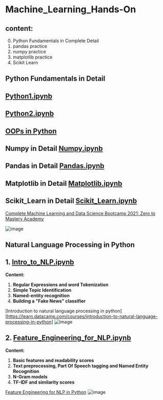 # Machine_Learning_Hands-On

## content:
0. Python Fundamentals in Complete Detail
1. pandas practice
2. numpy practice
3. matplotlib practice
4. Scikit Learn

## Python Fundamentals in Detail 
## [Python1.ipynb](https://github.com/Shrikantpatil2197/Machine_Learning_Hands-On/blob/main/All_Notebooks/python0.ipynb)
## [Python2.ipynb](https://github.com/Shrikantpatil2197/Machine_Learning_Hands-On/blob/main/All_Notebooks/python1.ipynb)
## [OOPs in Python](https://github.com/Shrikantpatil2197/Machine_Learning_Hands-On/blob/main/All_Notebooks/object_oriented_programming.ipynb)
## Numpy in Detail [Numpy.ipynb](https://github.com/Shrikantpatil2197/Machine_Learning_Hands-On/blob/main/All_Notebooks/numpy.ipynb)
## Pandas in Detail [Pandas.ipynb](https://github.com/Shrikantpatil2197/Machine_Learning_Hands-On/blob/main/All_Notebooks/pandas.ipynb)
## Matplotlib in Detail [Matplotlib.ipynb](https://github.com/Shrikantpatil2197/Machine_Learning_Hands-On/blob/main/All_Notebooks/matplotlib.ipynb)
## Scikit_Learn in Detail [Scikit_Learn.ipynb](https://github.com/Shrikantpatil2197/Machine_Learning_Hands-On/blob/main/All_Notebooks/scikit-learn(sklearn).ipynb)

[Complete Machine Learning and Data Science Bootcamp 2021: Zero to Mastery Academy](https://www.udemy.com/course/complete-machine-learning-and-data-science-zero-to-mastery/)

![image](https://user-images.githubusercontent.com/37009367/113480510-2f161d00-94b2-11eb-9f4e-1a3772314925.png)

## Natural Language Processing in Python
## 1. [Intro_to_NLP.ipynb](https://github.com/Shrikantpatil2197/Machine_Learning_Hands-On/blob/main/NLP_hands_on/python_notebooks/Intro_to_NLP.ipynb)
**Content:**
1. **Regular Expressions and word Tokenization**
2.  **Simple Topic Identification**
3.  **Named-entity recognition**
4.  **Building a "Fake News" classifier**

[Introduction to natural language processing in python][https://learn.datacamp.com/courses/introduction-to-natural-language-processing-in-python]
![image](https://user-images.githubusercontent.com/37009367/114551627-49ee4b80-9c81-11eb-90d0-8944ca925414.png)

## 2. [Feature_Engineering_for_NLP.ipynb](https://github.com/Shrikantpatil2197/Machine_Learning_Hands-On/blob/main/NLP_hands_on/python_notebooks/Feature_Engineering_for_NLP.ipynb)
**Content:**
1. **Basic features and readability scores**
2.  **Text preprocessing, Part Of Speech tagging and Named Entity Recognition**
3.  **N-Gram models**
4.  **TF-IDF and similarity scores**

[Feature Engineering for NLP in Python](https://learn.datacamp.com/courses/feature-engineering-for-nlp-in-python)
![image](https://user-images.githubusercontent.com/37009367/114704077-c6496300-9d43-11eb-8371-aa86e403b4d3.png)








